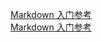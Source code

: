 [Markdown 入门参考](https://github.com/LearnShare/Learning-Markdown)   
[Markdown 入门参考](http://xianbai.me/learn-md/index.html)
